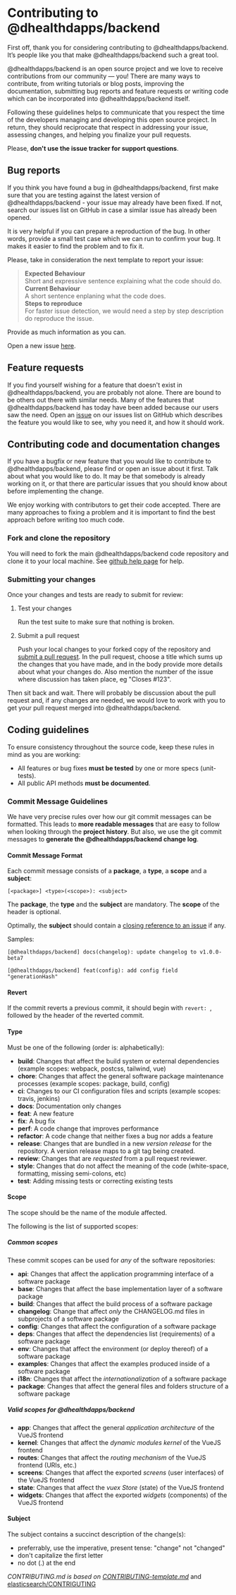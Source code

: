 # Contributing to @dhealthdapps/backend

First off, thank you for considering contributing to @dhealthdapps/backend. 
It’s people like you that make @dhealthdapps/backend such a great tool.

@dhealthdapps/backend is an open source project and we love to receive contributions from 
our community — you! There are many ways to contribute, from writing tutorials or blog 
posts, improving the documentation, submitting bug reports and feature requests or 
writing code which can be incorporated into @dhealthdapps/backend itself.

Following these guidelines helps to communicate that you respect the time of 
the developers managing and developing this open source project. In return, 
they should reciprocate that respect in addressing your issue, assessing changes, 
and helping you finalize your pull requests.

Please, **don't use the issue tracker for support questions**. 

## Bug reports

If you think you have found a bug in @dhealthdapps/backend, first make sure that you 
are testing against the latest version of @dhealthdapps/backend - your issue may already 
have been fixed. If not, search our issues list on GitHub in case a similar 
issue has already been opened.

It is very helpful if you can prepare a reproduction of the bug. In other words, 
provide a small test case which we can run to confirm your bug. It makes it easier to 
find the problem and to fix it.
 
Please, take in consideration the next template to report your issue:

> **Expected Behaviour**\
> Short and expressive sentence explaining what the code should do.\
> **Current Behaviour**\
> A short sentence enplaning what the code does. \
> **Steps to reproduce**\
> For faster issue detection, we would need a step by step description do reproduce the issue.


Provide as much information as you can.

Open a new issue [here](github-issues).

## Feature requests

If you find yourself wishing for a feature that doesn't exist in @dhealthdapps/backend, 
you are probably not alone. There are bound to be others out there with similar 
needs. Many of the features that @dhealthdapps/backend has today have been added because 
our users saw the need. Open an [issue](github-issues) on our issues list on GitHub which describes 
the feature you would like to see, why you need it, and how it should work.

## Contributing code and documentation changes

If you have a bugfix or new feature that you would like to contribute to @dhealthdapps/backend, please find or open an issue 
about it first. Talk about what you would like to do. It may be that somebody is already working on it, or that there 
are particular issues that you should know about before implementing the change.

We enjoy working with contributors to get their code accepted. There are many approaches to fixing a problem and it is 
important to find the best approach before writing too much code.

### Fork and clone the repository

You will need to fork the main @dhealthdapps/backend code repository and clone 
it to your local machine. See [github help page](https://help.github.com/articles/fork-a-repo/) for help.

### Submitting your changes

Once your changes and tests are ready to submit for review:

1. Test your changes
   
    Run the test suite to make sure that nothing is broken.
    
2. Submit a pull request

    Push your local changes to your forked copy of the repository and [submit a pull request](https://help.github.com/articles/about-pull-requests/). In the pull request, choose a title which sums up the changes that you have made, and in the body provide more details about what your changes do. Also mention the number of the issue where discussion has taken place, eg "Closes #123".
    
Then sit back and wait. There will probably be discussion about the pull request and, if any changes are needed, we would love to work with you to get your pull request merged into @dhealthdapps/backend.

## <a name="rules"></a> Coding guidelines

To ensure consistency throughout the source code, keep these rules in mind as you are working:

* All features or bug fixes **must be tested** by one or more specs (unit-tests).
* All public API methods **must be documented**.

### <a name="commit"></a> Commit Message Guidelines

We have very precise rules over how our git commit messages can be formatted.  This leads to **more
readable messages** that are easy to follow when looking through the **project history**.  But also,
we use the git commit messages to **generate the @dhealthdapps/backend change log**.

#### Commit Message Format

Each commit message consists of a **package**, a **type**, a **scope** and a **subject**:

```
[<package>] <type>(<scope>): <subject>
```

The **package**, the **type** and the **subject** are mandatory. The **scope** of the header is optional.

Optimally, the **subject** should contain a [closing reference to an issue](https://help.github.com/articles/closing-issues-via-commit-messages/) if any.

Samples:
```
[@dhealthdapps/backend] docs(changelog): update changelog to v1.0.0-beta7
```
```
[@dhealthdapps/backend] feat(config): add config field "generationHash"
```

#### Revert

If the commit reverts a previous commit, it should begin with `revert: `, followed by the header of the reverted commit.

#### <a name="commit-types"></a> Type

Must be one of the following (order is: alphabetically):

* **build**: Changes that affect the build system or external dependencies (example scopes: webpack, postcss, tailwind, vue)
* **chore**: Changes that affect the general software package maintenance processes (example scopes: package, build, config)
* **ci**: Changes to our CI configuration files and scripts (example scopes: travis, jenkins)
* **docs**: Documentation only changes
* **feat**: A new feature
* **fix**: A bug fix
* **perf**: A code change that improves performance
* **refactor**: A code change that neither fixes a bug nor adds a feature
* **release**: Changes that are bundled in a new *version release* for the repository. A version release maps to a git tag being created.
* **review**: Changes that are *requested* from a pull request reviewer.
* **style**: Changes that do not affect the meaning of the code (white-space, formatting, missing semi-colons, etc)
* **test**: Adding missing tests or correcting existing tests

#### <a name="commit-scopes"></a> Scope

The scope should be the name of the module affected.

The following is the list of supported scopes:

##### <a name="commit-scopes-common"></a> Common scopes

These commit scopes can be used for *any* of the software repositories:

* **api**: Changes that affect the application programming interface of a software package
* **base**: Changes that affect the base implementation layer of a software package
* **build**: Changes that affect the build process of a software package
* **changelog**: Change that affect *only* the CHANGELOG.md files in subprojects of a software package
* **config**: Changes that affect the configuration of a software package
* **deps**: Changes that affect the dependencies list (requirements) of a software package
* **env**: Changes that affect the environment (or deploy thereof) of a software package
* **examples**: Changes that affect the examples produced inside of a software package
* **i18n**: Changes that affect the *internationalization* of a software package
* **package**: Changes that affect the general files and folders structure of a software package

##### <a name="commit-scopes-frontend"></a> Valid scopes for **@dhealthdapps/backend**

* **app**: Changes that affect the general *application architecture* of the VueJS frontend
* **kernel**: Changes that affect the *dynamic modules kernel* of the VueJS frontend
* **routes**: Changes that affect the *routing mechanism* of the VueJS frontend (URIs, etc.)
* **screens**: Changes that affect the exported *screens* (user interfaces) of the VueJS frontend
* **state**: Changes that affect the *vuex Store* (state) of the VueJS frontend
* **widgets**: Changes that affect the exported *widgets* (components) of the VueJS frontend

#### Subject

The subject contains a succinct description of the change(s):

* preferrably, use the imperative, present tense: "change" not "changed"
* don't capitalize the first letter
* no dot (.) at the end

*CONTRIBUTING.md is based on [CONTRIBUTING-template.md](https://github.com/nayafia/contributing-template/blob/master/CONTRIBUTING-template.md)* 
and [elasticsearch/CONTRIGUTING](https://github.com/elastic/elasticsearch/blob/master/CONTRIBUTING.md)

[pull-request]:https://help.github.com/articles/about-pull-requests/
[github-issues]:https://github.com/dhealthproject/dapps-framework/issues